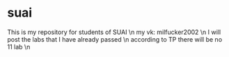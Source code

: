 # suai
This is my repository for students of SUAI \n
my vk: milfucker2002 \n
I will post the labs that I have already passed \n
according to TP there will be no 11 lab \n
